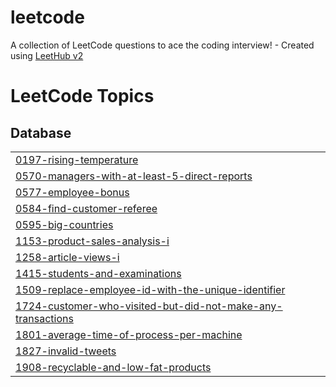 # leetcode
A collection of LeetCode questions to ace the coding interview! - Created using [LeetHub v2](https://github.com/arunbhardwaj/LeetHub-2.0)

<!---LeetCode Topics Start-->
# LeetCode Topics
## Database
|  |
| ------- |
| [0197-rising-temperature](https://github.com/Rakchanaa/leetcode/tree/master/0197-rising-temperature) |
| [0570-managers-with-at-least-5-direct-reports](https://github.com/Rakchanaa/leetcode/tree/master/0570-managers-with-at-least-5-direct-reports) |
| [0577-employee-bonus](https://github.com/Rakchanaa/leetcode/tree/master/0577-employee-bonus) |
| [0584-find-customer-referee](https://github.com/Rakchanaa/leetcode/tree/master/0584-find-customer-referee) |
| [0595-big-countries](https://github.com/Rakchanaa/leetcode/tree/master/0595-big-countries) |
| [1153-product-sales-analysis-i](https://github.com/Rakchanaa/leetcode/tree/master/1153-product-sales-analysis-i) |
| [1258-article-views-i](https://github.com/Rakchanaa/leetcode/tree/master/1258-article-views-i) |
| [1415-students-and-examinations](https://github.com/Rakchanaa/leetcode/tree/master/1415-students-and-examinations) |
| [1509-replace-employee-id-with-the-unique-identifier](https://github.com/Rakchanaa/leetcode/tree/master/1509-replace-employee-id-with-the-unique-identifier) |
| [1724-customer-who-visited-but-did-not-make-any-transactions](https://github.com/Rakchanaa/leetcode/tree/master/1724-customer-who-visited-but-did-not-make-any-transactions) |
| [1801-average-time-of-process-per-machine](https://github.com/Rakchanaa/leetcode/tree/master/1801-average-time-of-process-per-machine) |
| [1827-invalid-tweets](https://github.com/Rakchanaa/leetcode/tree/master/1827-invalid-tweets) |
| [1908-recyclable-and-low-fat-products](https://github.com/Rakchanaa/leetcode/tree/master/1908-recyclable-and-low-fat-products) |
<!---LeetCode Topics End-->